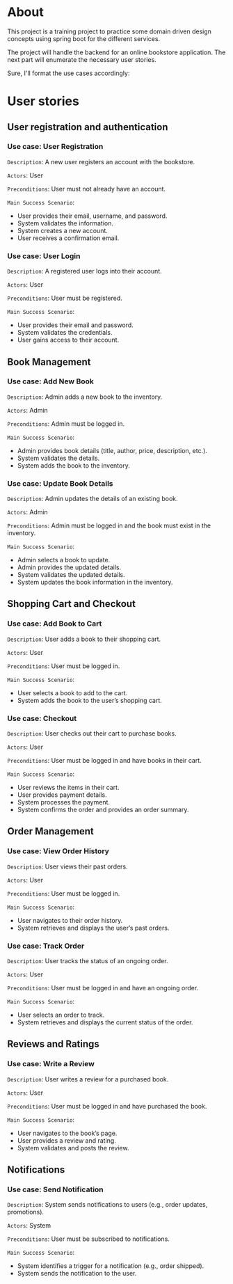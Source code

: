 # About

This project is a training project to practice some domain driven design concepts using spring boot for the different
services.

The project will handle the backend for an online bookstore application. The next part will enumerate the necessary user
stories.

Sure, I'll format the use cases accordingly:

# User stories

## User registration and authentication
### Use case: User Registration
`Description`: A new user registers an account with the bookstore.

`Actors`: User

`Preconditions`: User must not already have an account.

`Main Success Scenario`:
* User provides their email, username, and password.
* System validates the information.
* System creates a new account.
* User receives a confirmation email.

### Use case: User Login
`Description`: A registered user logs into their account.

`Actors`: User

`Preconditions`: User must be registered.

`Main Success Scenario`:
* User provides their email and password.
* System validates the credentials.
* User gains access to their account.

## Book Management
### Use case: Add New Book
`Description`: Admin adds a new book to the inventory.

`Actors`: Admin

`Preconditions`: Admin must be logged in.

`Main Success Scenario`:
* Admin provides book details (title, author, price, description, etc.).
* System validates the details.
* System adds the book to the inventory.

### Use case: Update Book Details
`Description`: Admin updates the details of an existing book.

`Actors`: Admin

`Preconditions`: Admin must be logged in and the book must exist in the inventory.

`Main Success Scenario`:
* Admin selects a book to update.
* Admin provides the updated details.
* System validates the updated details.
* System updates the book information in the inventory.

## Shopping Cart and Checkout
### Use case: Add Book to Cart
`Description`: User adds a book to their shopping cart.

`Actors`: User

`Preconditions`: User must be logged in.

`Main Success Scenario`:
* User selects a book to add to the cart.
* System adds the book to the user’s shopping cart.

### Use case: Checkout
`Description`: User checks out their cart to purchase books.

`Actors`: User

`Preconditions`: User must be logged in and have books in their cart.

`Main Success Scenario`:
* User reviews the items in their cart.
* User provides payment details.
* System processes the payment.
* System confirms the order and provides an order summary.

## Order Management
### Use case: View Order History
`Description`: User views their past orders.

`Actors`: User

`Preconditions`: User must be logged in.

`Main Success Scenario`:
* User navigates to their order history.
* System retrieves and displays the user’s past orders.

### Use case: Track Order
`Description`: User tracks the status of an ongoing order.

`Actors`: User

`Preconditions`: User must be logged in and have an ongoing order.

`Main Success Scenario`:
* User selects an order to track.
* System retrieves and displays the current status of the order.

## Reviews and Ratings
### Use case: Write a Review
`Description`: User writes a review for a purchased book.

`Actors`: User

`Preconditions`: User must be logged in and have purchased the book.

`Main Success Scenario`:
* User navigates to the book’s page.
* User provides a review and rating.
* System validates and posts the review.

## Notifications
### Use case: Send Notification
`Description`: System sends notifications to users (e.g., order updates, promotions).

`Actors`: System

`Preconditions`: User must be subscribed to notifications.

`Main Success Scenario`:
* System identifies a trigger for a notification (e.g., order shipped).
* System sends the notification to the user.